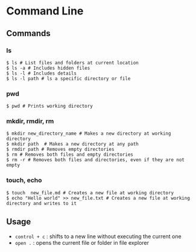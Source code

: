 # Command Line

## Commands

### ls
```shell
$ ls # List files and folders at current location
$ ls -a # Includes hidden files
$ ls -l # Includes details
$ ls -l path # ls a specific directory or file
```

### pwd
```shell
$ pwd # Prints working directory
```

### mkdir, rmdir, rm
```shell
$ mkdir new_directory_name # Makes a new directory at working directory
$ mkdir path  # Makes a new directory at any path
$ rmdir path # Removes empty directories
$ rm # Removes both files and empty directories
$ rm -r # Removes both files and directories, even if they are not empty
```

### touch, echo
```shell
$ touch  new_file.md # Creates a new file at working directory
$ echo "Hello world" >> new_file.txt # Creates a new file at working directory and writes to it
```

## Usage
* ```control + c``` : shifts to a new line without executing the current one
* ```open .``` : opens the current file or folder in file explorer
